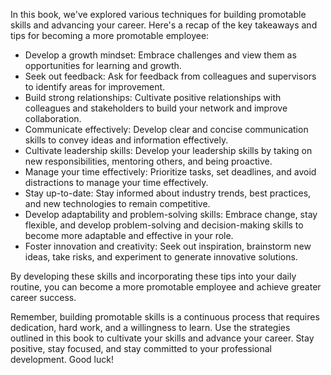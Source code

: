 
In this book, we've explored various techniques for building promotable skills and advancing your career. Here's a recap of the key takeaways and tips for becoming a more promotable employee:

* Develop a growth mindset: Embrace challenges and view them as opportunities for learning and growth.
* Seek out feedback: Ask for feedback from colleagues and supervisors to identify areas for improvement.
* Build strong relationships: Cultivate positive relationships with colleagues and stakeholders to build your network and improve collaboration.
* Communicate effectively: Develop clear and concise communication skills to convey ideas and information effectively.
* Cultivate leadership skills: Develop your leadership skills by taking on new responsibilities, mentoring others, and being proactive.
* Manage your time effectively: Prioritize tasks, set deadlines, and avoid distractions to manage your time effectively.
* Stay up-to-date: Stay informed about industry trends, best practices, and new technologies to remain competitive.
* Develop adaptability and problem-solving skills: Embrace change, stay flexible, and develop problem-solving and decision-making skills to become more adaptable and effective in your role.
* Foster innovation and creativity: Seek out inspiration, brainstorm new ideas, take risks, and experiment to generate innovative solutions.

By developing these skills and incorporating these tips into your daily routine, you can become a more promotable employee and achieve greater career success.

Remember, building promotable skills is a continuous process that requires dedication, hard work, and a willingness to learn. Use the strategies outlined in this book to cultivate your skills and advance your career. Stay positive, stay focused, and stay committed to your professional development. Good luck!
